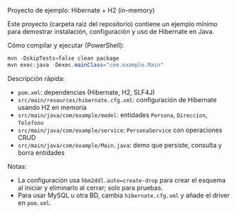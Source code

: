 Proyecto de ejemplo: Hibernate + H2 (in-memory)

Este proyecto (carpeta raíz del repositorio) contiene un ejemplo mínimo para demostrar instalación, configuración y uso de Hibernate en Java.

Cómo compilar y ejecutar (PowerShell):

```powershell
mvn -DskipTests=false clean package
mvn exec:java -Dexec.mainClass="com.example.Main"
```

Descripción rápida:
- `pom.xml`: dependencias (Hibernate, H2, SLF4J)
- `src/main/resources/hibernate.cfg.xml`: configuración de Hibernate usando H2 en memoria
- `src/main/java/com/example/model`: entidades `Persona`, `Direccion`, `Telefono`
- `src/main/java/com/example/service`: `PersonaService` con operaciones CRUD
- `src/main/java/com/example/Main.java`: demo que persiste, consulta y borra entidades

Notas:
- La configuración usa `hbm2ddl.auto=create-drop` para crear el esquema al iniciar y eliminarlo al cerrar; solo para pruebas.
- Para usar MySQL u otra BD, cambia `hibernate.cfg.xml` y añade el driver en `pom.xml`.
